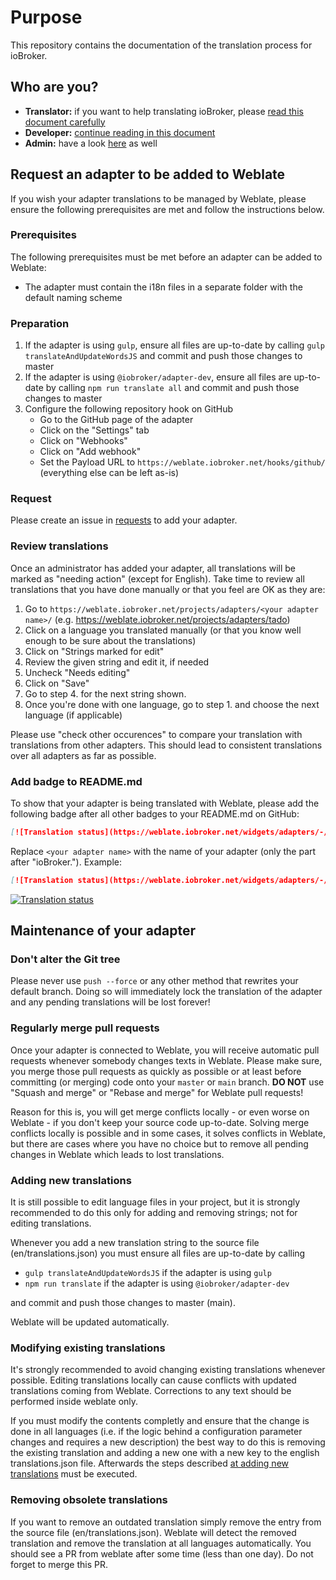 # Purpose
This repository contains the documentation of the translation process for ioBroker.

## Who are you?

- **Translator:** if you want to help translating ioBroker, please [read this document carefully](./translate.md)
- **Developer:** [continue reading in this document](#request-an-adapter-to-be-added-to-weblate)
- **Admin:** have a look [here](./admin.md) as well

## Request an adapter to be added to Weblate

If you wish your adapter translations to be managed by Weblate, please ensure the following prerequisites are met and follow the instructions below.

### Prerequisites

The following prerequisites must be met before an adapter can be added to Weblate:

- The adapter must contain the i18n files in a separate folder with the default naming scheme

### Preparation

1. If the adapter is using `gulp`, ensure all files are up-to-date by calling `gulp translateAndUpdateWordsJS` and commit and push those changes to master
1. If the adapter is using `@iobroker/adapter-dev`, ensure all files are up-to-date by calling `npm run translate all` and commit and push those changes to master
1. Configure the following repository hook on GitHub
   - Go to the GitHub page of the adapter
   - Click on the "Settings" tab
   - Click on "Webhooks"
   - Click on "Add webhook"
   - Set the Payload URL to `https://weblate.iobroker.net/hooks/github/` (everything else can be left as-is)
   
### Request

Please create an issue in [requests](https://github.com/ioBrokerTranslator/requests/blob/main/README.md) to add your adapter.

### Review translations

Once an administrator has added your adapter, all translations will be marked as "needing action" (except for English).
Take time to review all translations that you have done manually or that you feel are OK as they are:
1. Go to `https://weblate.iobroker.net/projects/adapters/<your adapter name>/` (e.g. https://weblate.iobroker.net/projects/adapters/tado)
2. Click on a language you translated manually (or that you know well enough to be sure about the translations)
3. Click on "Strings marked for edit"
4. Review the given string and edit it, if needed
5. Uncheck "Needs editing"
6. Click on "Save"
7. Go to step 4. for the next string shown.
8. Once you're done with one language, go to step 1. and choose the next language (if applicable)

Please use "check other occurences" to compare your translation with translations from other adapters. This should lead to consistent translations over all adapters as far as possible.

### Add badge to README.md

To show that your adapter is being translated with Weblate, please add the following badge after all other badges to your README.md on GitHub:

```markdown
[![Translation status](https://weblate.iobroker.net/widgets/adapters/-/<your adapter name>/svg-badge.svg)](https://weblate.iobroker.net/engage/adapters/?utm_source=widget)
```
Replace `<your adapter name>` with the name of your adapter (only the part after "ioBroker."). Example:
```markdown
[![Translation status](https://weblate.iobroker.net/widgets/adapters/-/tado/svg-badge.svg)](https://weblate.iobroker.net/engage/adapters/?utm_source=widget)
```
[![Translation status](https://weblate.iobroker.net/widgets/adapters/-/tado/svg-badge.svg)](https://weblate.iobroker.net/engage/adapters/?utm_source=widget)

## Maintenance of your adapter

### Don't alter the Git tree

Please never use `push --force` or any other method that rewrites your default branch. Doing so will immediately lock the translation of the adapter and any pending translations will be lost forever!

### Regularly merge pull requests

Once your adapter is connected to Weblate, you will receive automatic pull requests whenever somebody changes texts in Weblate.
Please make sure, you merge those pull requests as quickly as possible or at least before committing (or merging) code onto your `master` or `main` branch. **DO NOT** use "Squash and merge" or "Rebase and merge" for Weblate pull requests!

Reason for this is, you will get merge conflicts locally - or even worse on Weblate - if you don't keep your source code up-to-date. Solving merge conflicts locally is possible and in some cases, it solves conflicts in Weblate, but there are cases where you have no choice but to remove all pending changes in Weblate which leads to lost translations.

### Adding new translations

It is still possible to edit language files in your project, but it is strongly recommended to do this only for adding and removing strings; not for editing translations. 

Whenever you add a new translation string to the source file (en/translations.json) you must ensure all files are up-to-date by calling 

- `gulp translateAndUpdateWordsJS` if the adapter is using `gulp`
- `npm run translate` if the adapter is using `@iobroker/adapter-dev`

and commit and push those changes to master (main).

Weblate will be updated automatically.

### Modifying existing translations

It's strongly recommended to avoid changing existing translations whenever possible.  Editing translations locally can cause conflicts with updated translations coming from Weblate. Corrections to any text should be performed inside weblate only.

If you must modify the contents completly and ensure that the change is done in all languages (i.e. if the logic behind a configuration parameter changes and requires a new description) the best way to do this is removing the existing translation and adding a new one with a new key to the english translations.json file. Afterwards the steps described [at adding new translations](#adding-new-translations) must be executed.

### Removing obsolete translations

If you want to remove an outdated translation simply remove the entry from the source file (en/translations.json). Weblate will detect the removed translation and remove the translation at all languages automatically. You should see a PR from weblate after some time (less than one day). Do not forget to merge this PR.
